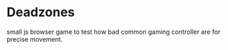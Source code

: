 # Deadzones
small js browser game to test how bad common gaming controller are for precise movement.

